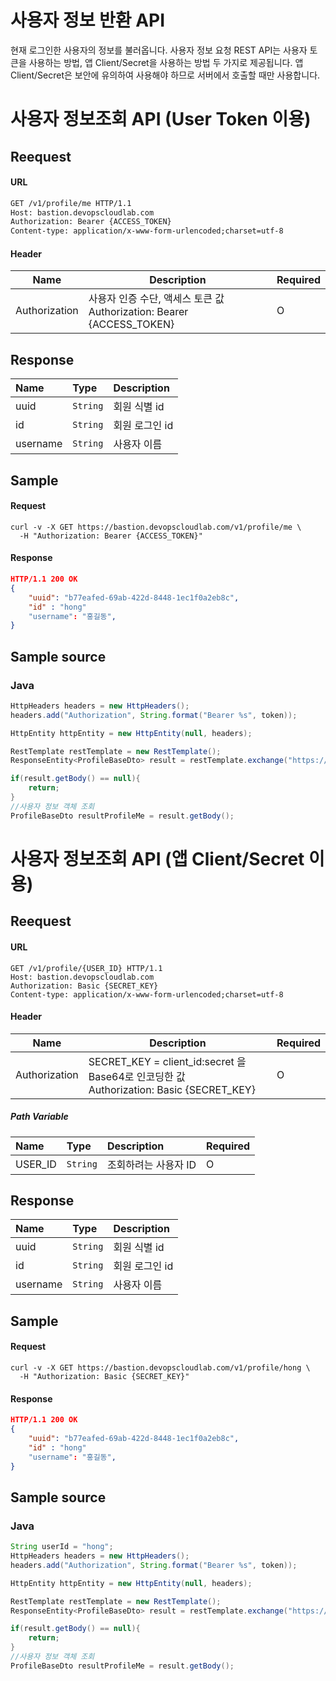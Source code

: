 # 사용자 정보 반환 API

현재 로그인한 사용자의 정보를 불러옵니다. 사용자 정보 요청 REST API는 사용자  토큰을 사용하는 방법, 앱 Client/Secret을 사용하는 방법 두 가지로 제공됩니다. 앱 Client/Secret은 보안에 유의하여 사용해야 하므로 서버에서 호출할 때만 사용합니다.

# 사용자 정보조회 API (User Token 이용)

## Reequest

#### URL

```html
GET /v1/profile/me HTTP/1.1
Host: bastion.devopscloudlab.com
Authorization: Bearer {ACCESS_TOKEN}
Content-type: application/x-www-form-urlencoded;charset=utf-8
```

#### Header

| Name          | Description                                                  | Required |
| ------------- | ------------------------------------------------------------ | -------- |
| Authorization | 사용자 인증 수단, 액세스 토큰 값<br />Authorization: Bearer {ACCESS_TOKEN} | O        |



## Response

| Name     | Type     | Description    |
| :------- | :------- | :------------- |
| uuid     | `String` | 회원 식별 id   |
| id       | `String` | 회원 로그인 id |
| username | `String` | 사용자 이름    |



## Sample

#### Request

``` shell
curl -v -X GET https://bastion.devopscloudlab.com/v1/profile/me \
  -H "Authorization: Bearer {ACCESS_TOKEN}"
```

#### Response

```json
HTTP/1.1 200 OK
{
    "uuid": "b77eafed-69ab-422d-8448-1ec1f0a2eb8c",
    "id" : "hong"
    "username": "홍길동",
}
```



## Sample source

### Java

```java
HttpHeaders headers = new HttpHeaders();
headers.add("Authorization", String.format("Bearer %s", token));

HttpEntity httpEntity = new HttpEntity(null, headers);

RestTemplate restTemplate = new RestTemplate();
ResponseEntity<ProfileBaseDto> result = restTemplate.exchange("https://gapi.gsitm.com/v1/profile/me", HttpMethod.GET, httpEntity, ProfileBaseDto.class);

if(result.getBody() == null){
    return;
}
//사용자 정보 객체 조회
ProfileBaseDto resultProfileMe = result.getBody();
```



# 사용자 정보조회 API (앱 Client/Secret 이용)

## Reequest

#### URL

```http
GET /v1/profile/{USER_ID} HTTP/1.1
Host: bastion.devopscloudlab.com
Authorization: Basic {SECRET_KEY}
Content-type: application/x-www-form-urlencoded;charset=utf-8
```

#### Header

| Name          | Description                                                  | Required |
| ------------- | ------------------------------------------------------------ | -------- |
| Authorization | SECRET_KEY = client_id:secret 을 Base64로 인코딩한 값<br />Authorization: Basic {SECRET_KEY} | O        |

##### Path Variable

| Name    | Type     | Description          | Required |
| :------ | :------- | :------------------- | :------- |
| USER_ID | `String` | 조회하려는 사용자 ID | O        |



## Response

| Name     | Type     | Description    |
| :------- | :------- | :------------- |
| uuid     | `String` | 회원 식별 id   |
| id       | `String` | 회원 로그인 id |
| username | `String` | 사용자 이름    |



## Sample

#### Request

``` shell
curl -v -X GET https://bastion.devopscloudlab.com/v1/profile/hong \
  -H "Authorization: Basic {SECRET_KEY}"
```

#### Response

```json
HTTP/1.1 200 OK
{
    "uuid": "b77eafed-69ab-422d-8448-1ec1f0a2eb8c",
    "id" : "hong"
    "username": "홍길동",
}
```



## Sample source

### Java

```java
String userId = "hong";
HttpHeaders headers = new HttpHeaders();
headers.add("Authorization", String.format("Bearer %s", token));

HttpEntity httpEntity = new HttpEntity(null, headers);

RestTemplate restTemplate = new RestTemplate();
ResponseEntity<ProfileBaseDto> result = restTemplate.exchange("https://gapi.gsitm.com/v1/profile/"+userId, HttpMethod.GET, httpEntity, ProfileBaseDto.class);

if(result.getBody() == null){
    return;
}
//사용자 정보 객체 조회
ProfileBaseDto resultProfileMe = result.getBody();
```


